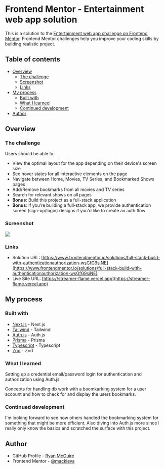 # Frontend Mentor - Entertainment web app solution

This is a solution to the [Entertainment web app challenge on Frontend Mentor](https://www.frontendmentor.io/challenges/entertainment-web-app-J-UhgAW1X). Frontend Mentor challenges help you improve your coding skills by building realistic project.

## Table of contents

- [Overview](#overview)
  - [The challenge](#the-challenge)
  - [Screenshot](#screenshot)
  - [Links](#links)
- [My process](#my-process)
  - [Built with](#built-with)
  - [What I learned](#what-i-learned)
  - [Continued development](#continued-development)
- [Author](#author)

## Overview

### The challenge

Users should be able to:

- View the optimal layout for the app depending on their device's screen size
- See hover states for all interactive elements on the page
- Navigate between Home, Movies, TV Series, and Bookmarked Shows pages
- Add/Remove bookmarks from all movies and TV series
- Search for relevant shows on all pages
- **Bonus**: Build this project as a full-stack application
- **Bonus**: If you're building a full-stack app, we provide authentication screen (sign-up/login) designs if you'd like to create an auth flow

### Screenshot

![](./screenshot.png)

### Links

- Solution URL: [https://www.frontendmentor.io/solutions/full-stack-build-with-authenticationauthorization-wsGfG9siNE](https://www.frontendmentor.io/solutions/full-stack-build-with-authenticationauthorization-wsGfG9siNE)
- Live Site URL: [https://streamer-flame.vercel.app](https://streamer-flame.vercel.app)

## My process

### Built with

- [Next.js](https://nextjs.org/) - Next.js
- [Tailwind](https://tailwindcss.com/) - Tailwind
- [Auth.js](https://authjs.dev/) - Auth.js
- [Prisma](https://www.prisma.io/) - Prisma
- [Typescript](https://www.typescriptlang.org/) - Typescript
- [Zod](https://zod.dev/) - Zod

### What I learned

Setting up a credential email/password login for authentication and authorization using Auth.js

Concepts for handling db work with a boomkarking system for a user account and how to check for and display the users bookmarks.

### Continued development

I'm looking forward to see how others handled the bookmarking system for something that might be more efficient. Also diving into Auth.js more since I really only know the basics and scratched the surface with this project.

## Author

- GitHub Profile - [Ryan McGuire](https://github.com/mackieva)
- Frontend Mentor - [@mackieva](https://www.frontendmentor.io/profile/mackieva)
